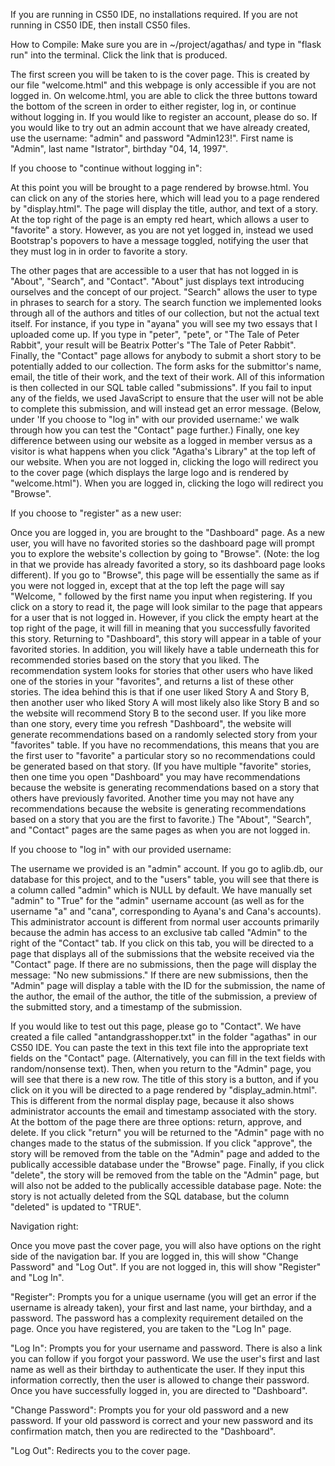 If you are running in CS50 IDE, no installations required. If you are not running in CS50 IDE, then install CS50 files.

How to Compile:
Make sure you are in ~/project/agathas/ and type in "flask run" into the terminal. Click the link that is produced.

The first screen you will be taken to is the cover page. This is created by our file "welcome.html" and this webpage is only accessible if you are not logged in.
On welcome.html, you are able to click the three buttons toward the bottom of the screen in order to either register, log in, or continue without logging in.
If you would like to register an account, please do so. If you would like to try out an admin account that we have already created, use the username: "admin" and
password "Admin123!". First name is "Admin", last name "Istrator", birthday "04, 14, 1997".



If you choose to "continue without logging in":

At this point you will be brought to a page rendered by browse.html. You can click on any of the stories here, which will lead you to a page rendered by
"display.html". The page will display the title, author, and text of a story. At the top right of the page is an empty red heart, which allows a user to
"favorite" a story. However, as you are not yet logged in, instead we used Bootstrap's popovers to have a message toggled, notifying the user that they must log
in in order to favorite a story.

The other pages that are accessible to a user that has not logged in is "About", "Search", and "Contact". "About" just displays text introducing ourselves and
the concept of our project. "Search" allows the user to type in phrases to search for a story. The search function we implemented looks through all of the authors
and titles of our collection, but not the actual text itself. For instance, if you type in "ayana" you will see my two essays that I uploaded come up. If you
type in "peter", "pete", or "The Tale of Peter Rabbit", your result will be Beatrix Potter's "The Tale of Peter Rabbit". Finally, the "Contact" page allows for
anybody to submit a short story to be potentially added to our collection. The form asks for the submittor's name, email, the title of their work, and the text
of their work. All of this information is then collected in our SQL table called "submissions". If you fail to input any of the fields, we used JavaScript to
ensure that the user will not be able to complete this submission, and will instead get an error message. (Below, under 'If you choose to "log in" with our
provided username:' we walk through how you can test the "Contact" page further.)
Finally, one key difference between using our website as a logged in member versus as a visitor is what happens when you click "Agatha's Library" at the top left
of our website. When you are not logged in, clicking the logo will redirect you to the cover page (which displays the large logo and is rendered by
"welcome.html"). When you are logged in, clicking the logo will redirect you "Browse".



If you choose to "register" as a new user:

Once you are logged in, you are brought to the "Dashboard" page. As a new user, you will have no favorited stories so the dashboard page will prompt you to
explore the website's collection by going to "Browse". (Note: the log in that we provide has already favorited a story, so its dashboard page looks different).
If you go to "Browse", this page will be essentially the same as if you were not logged in, except that at the top left the page will say "Welcome, " followed
by the first name you input when registering. If you click on a story to read it, the page will look similar to the page that appears for a user that is not
logged in. However, if you click the empty heart at the top right of the page, it will fill in meaning that you successfully favorited this story. Returning to
"Dashboard", this story will appear in a table of your favorited stories. In addition, you will likely have a table underneath this for recommended stories
based on the story that you liked. The recommendation system looks for stories that other users who have liked one of the stories in your "favorites", and
returns a list of these other stories. The idea behind this is that if one user liked Story A and Story B, then another user who liked Story A will most likely
also like Story B and so the website will recommend Story B to the second user. If you like more than one story, every time you refresh "Dashboard", the
website will generate recommendations based on a randomly selected story from your "favorites" table. If you have no recommendations, this means that you are the
first user to "favorite" a particular story so no recommendations could be generated based on that story. (If you have multiple "favorite" stories, then one
time you open "Dashboard" you may have recommendations because the website is generating recommendations based on a story that others have previously favorited.
Another time you may not have any recommendations because the website is generating recommendations based on a story that you are the first to favorite.)
The "About", "Search", and "Contact" pages are the same pages as when you are not logged in.



If you choose to "log in" with our provided username:

The username we provided is an "admin" account. If you go to aglib.db, our database for this project, and to the "users" table, you will see that there is a
column called "admin" which is NULL by default. We have manually set "admin" to "True" for the "admin" username account (as well as for the username "a" and
"cana", corresponding to Ayana's and Cana's accounts). This administrator account is different from normal user accounts primarily because the admin has access
to an exclusive tab called "Admin" to the right of the "Contact" tab. If you click on this tab, you will be directed to a page that displays all of the
submissions that the website received via the "Contact" page. If there are no submissions, then the page will display the message: "No new submissions." If
there are new submissions, then the "Admin" page will display a table with the ID for the submission, the name of the author, the email of the author,
the title of the submission, a preview of the submitted story, and a timestamp of the submission.

If you would like to test out this page, please go to "Contact". We have created a file called "antandgrasshopper.txt" in the folder "agathas" in our CS50 IDE.
You can paste the text in this text file into the appropriate text fields on the "Contact" page. (Alternatively, you can fill in the text fields with
random/nonsense text). Then, when you return to the "Admin" page, you will see that there is a new row. The title of this story is a button, and if you click
on it you will be directed to a page rendered by "display_admin.html". This is different from the normal display page, because it also shows administrator
accounts the email and timestamp associated with the story. At the bottom of the page there are three options: return, approve, and delete. If you click "return"
you will be returned to the "Admin" page with no changes made to the status of the submission. If you click "approve", the story will be removed from the table
on the "Admin" page and added to the publically accessible database under the "Browse" page. Finally, if you click "delete", the story will be removed from the
table on the "Admin" page, but will also not be added to the publically accessible database page. Note: the story is not actually deleted from the SQL database,
but the column "deleted" is updated to "TRUE".



Navigation right:

Once you move past the cover page, you will also have options on the right side of the navigation bar. If you are logged in, this will show "Change Password"
and "Log Out". If you are not logged in, this will show "Register" and "Log In".

"Register":
Prompts you for a unique username (you will get an error if the username is already taken), your first and last name, your birthday, and a password. The password
has a complexity requirement detailed on the page. Once you have registered, you are taken to the "Log In" page.

"Log In":
Prompts you for your username and password. There is also a link you can follow if you forgot your password. We use the user's first and last name as well as
their birthday to authenticate the user. If they input this information correctly, then the user is allowed to change their password. Once you have successfully
logged in, you are directed to "Dashboard".

"Change Password":
Prompts you for your old password and a new password. If your old password is correct and your new password and its confirmation match, then you are redirected
to the "Dashboard".

"Log Out":
Redirects you to the cover page.